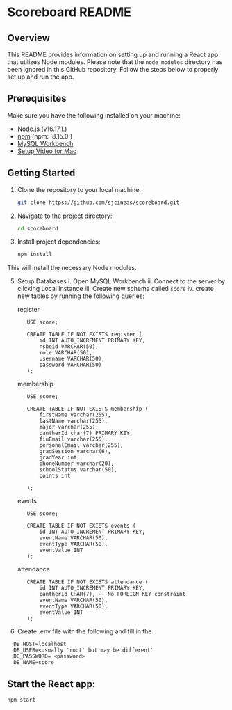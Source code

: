 # Scoreboard README

## Overview

This README provides information on setting up and running a React app that utilizes Node modules. Please note that the `node_modules` directory has been ignored in this GitHub repository. Follow the steps below to properly set up and run the app.

## Prerequisites

Make sure you have the following installed on your machine:

- [Node.js](https://nodejs.org/) (v16.17.1.)
- [npm](https://www.npmjs.com/) (npm: '8.15.0')
- [MySQL Workbench](https://www.mysql.com/products/workbench/)
 - [Setup Video for Mac](https://youtu.be/ODA3rWfmzg8?si=TI8J1DwC2dE0krpj)

## Getting Started

1. Clone the repository to your local machine:

   ```bash
   git clone https://github.com/sjcineas/scoreboard.git
   
2. Navigate to the project directory:
      ```bash
      cd scoreboard

4. Install project dependencies:

   ```bash
   npm install

This will install the necessary Node modules.

5. Setup Databases
   i. Open MySQL Workbench
   ii. Connect to the server by clicking Local Instance
   iii. Create new schema called `score`
   iv. create new tables by running the following queries:
   
   register
   ```
      USE score;
      
      CREATE TABLE IF NOT EXISTS register (
          id INT AUTO_INCREMENT PRIMARY KEY,
          nsbeid VARCHAR(50),
          role VARCHAR(50),
          username VARCHAR(50),
          password VARCHAR(50)
      );
   ```
   membership
   ```
      USE score;
      
      CREATE TABLE IF NOT EXISTS membership (
          firstName varchar(255),
          lastName varchar(255),
          major varchar(255),
          pantherId char(7) PRIMARY KEY,
          fiuEmail varchar(255),
          personalEmail varchar(255),
          gradSession varchar(6),
          gradYear int,
          phoneNumber varchar(20),
          schoolStatus varchar(50),
          points int

      );
   ```

   events
   ```
      USE score;

      CREATE TABLE IF NOT EXISTS events (
          id INT AUTO_INCREMENT PRIMARY KEY,
          eventName VARCHAR(50),
          eventType VARCHAR(50),
          eventValue INT
      );

   ```
   attendance
   ```
      CREATE TABLE IF NOT EXISTS attendance (
          id INT AUTO_INCREMENT PRIMARY KEY,
          pantherId CHAR(7), -- No FOREIGN KEY constraint
          eventName VARCHAR(50),
          eventType VARCHAR(50),
          eventValue INT
      );

   ```

6. Create .env file  with the following and fill in the <inputs>
 ```
   DB_HOST=localhost
   DB_USER=<usually 'root' but may be different'
   DB_PASSWORD= <password>
   DB_NAME=score
 ```
## Start the React app:

 ```bash
 npm start
